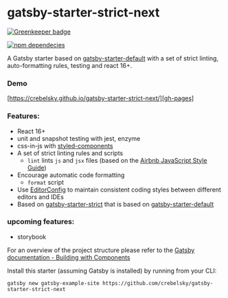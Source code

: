 # gatsby-starter-strict-next

[![Greenkeeper badge](https://badges.greenkeeper.io/crebelsky/gatsby-starter-strict-next.svg)](https://greenkeeper.io/)

[![npm dependecies](https://david-dm.org/crebelsky/gatsby-starter-strict-next.svg)](https://david-dm.org/crebelsky/gatsby-starter-strict-next)

A Gatsby starter based on [gatsby-starter-default](https://github.com/gatsbyjs/gatsby-starter-default) with a set of strict linting, auto-formatting rules, testing and react 16+.
### Demo
[https://crebelsky.github.io/gatsby-starter-strict-next/][gh-pages]

### Features:

* React 16+
* unit and snapshot testing with jest, enzyme
* css-in-js with [styled-components](https://github.com/styled-components/styled-components)
* A set of strict linting rules and scripts
  * `lint` lints `js` and `jsx` files (based on the [Airbnb JavaScript Style Guide][])
* Encourage automatic code formatting
  * `format` script
* Use [EditorConfig](http://editorconfig.org) to maintain consistent coding styles between different editors and IDEs
* Based on [gatsby-starter-strict](https://github.com/kripod/gatsby-starter-strict) that is based on [gatsby-starter-default](https://github.com/gatsbyjs/gatsby-starter-default)

### upcoming features:

* storybook

For an overview of the project structure please refer to the [Gatsby documentation - Building with Components](https://www.gatsbyjs.org/docs/building-with-components/)

Install this starter (assuming Gatsby is installed) by running from your CLI:

```
gatsby new gatsby-example-site https://github.com/crebelsky/gatsby-starter-strict-next
```

[airbnb javascript style guide]: https://github.com/airbnb/javascript
[gh-pages]: https://crebelsky.github.io/gatsby-starter-strict-next/
